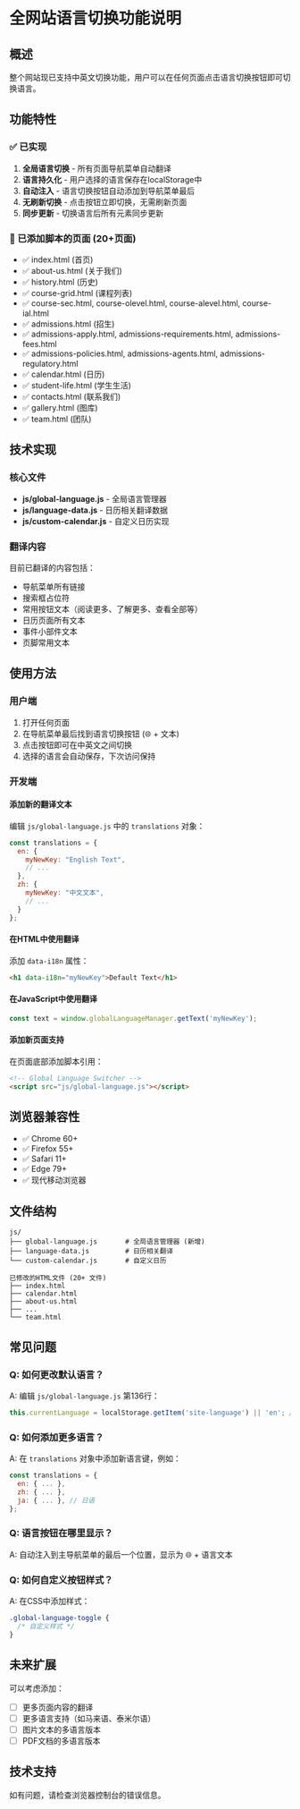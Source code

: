 # 全网站语言切换功能说明

## 概述
整个网站现已支持中英文切换功能，用户可以在任何页面点击语言切换按钮即可切换语言。

## 功能特性

### ✅ 已实现
1. **全局语言切换** - 所有页面导航菜单自动翻译
2. **语言持久化** - 用户选择的语言保存在localStorage中
3. **自动注入** - 语言切换按钮自动添加到导航菜单最后
4. **无刷新切换** - 点击按钮立即切换，无需刷新页面
5. **同步更新** - 切换语言后所有元素同步更新

### 📄 已添加脚本的页面 (20+页面)
- ✅ index.html (首页)
- ✅ about-us.html (关于我们)
- ✅ history.html (历史)
- ✅ course-grid.html (课程列表)
- ✅ course-sec.html, course-olevel.html, course-alevel.html, course-ial.html
- ✅ admissions.html (招生)
- ✅ admissions-apply.html, admissions-requirements.html, admissions-fees.html
- ✅ admissions-policies.html, admissions-agents.html, admissions-regulatory.html
- ✅ calendar.html (日历)
- ✅ student-life.html (学生生活)
- ✅ contacts.html (联系我们)
- ✅ gallery.html (图库)
- ✅ team.html (团队)

## 技术实现

### 核心文件
- **js/global-language.js** - 全局语言管理器
- **js/language-data.js** - 日历相关翻译数据
- **js/custom-calendar.js** - 自定义日历实现

### 翻译内容
目前已翻译的内容包括：
- 导航菜单所有链接
- 搜索框占位符
- 常用按钮文本（阅读更多、了解更多、查看全部等）
- 日历页面所有文本
- 事件小部件文本
- 页脚常用文本

## 使用方法

### 用户端
1. 打开任何页面
2. 在导航菜单最后找到语言切换按钮 (🌐 + 文本)
3. 点击按钮即可在中英文之间切换
4. 选择的语言会自动保存，下次访问保持

### 开发端

#### 添加新的翻译文本
编辑 `js/global-language.js` 中的 `translations` 对象：

```javascript
const translations = {
  en: {
    myNewKey: "English Text",
    // ...
  },
  zh: {
    myNewKey: "中文文本",
    // ...
  }
};
```

#### 在HTML中使用翻译
添加 `data-i18n` 属性：

```html
<h1 data-i18n="myNewKey">Default Text</h1>
```

#### 在JavaScript中使用翻译
```javascript
const text = window.globalLanguageManager.getText('myNewKey');
```

#### 添加新页面支持
在页面底部添加脚本引用：

```html
<!-- Global Language Switcher -->
<script src="js/global-language.js"></script>
```

## 浏览器兼容性
- ✅ Chrome 60+
- ✅ Firefox 55+
- ✅ Safari 11+
- ✅ Edge 79+
- ✅ 现代移动浏览器

## 文件结构
```
js/
├── global-language.js       # 全局语言管理器 (新增)
├── language-data.js         # 日历相关翻译
└── custom-calendar.js       # 自定义日历

已修改的HTML文件 (20+ 文件)
├── index.html
├── calendar.html
├── about-us.html
├── ...
└── team.html
```

## 常见问题

### Q: 如何更改默认语言？
A: 编辑 `js/global-language.js` 第136行：
```javascript
this.currentLanguage = localStorage.getItem('site-language') || 'en'; // 改为 'zh'
```

### Q: 如何添加更多语言？
A: 在 `translations` 对象中添加新语言键，例如：
```javascript
const translations = {
  en: { ... },
  zh: { ... },
  ja: { ... }, // 日语
};
```

### Q: 语言按钮在哪里显示？
A: 自动注入到主导航菜单的最后一个位置，显示为 🌐 + 语言文本

### Q: 如何自定义按钮样式？
A: 在CSS中添加样式：
```css
.global-language-toggle {
  /* 自定义样式 */
}
```

## 未来扩展
可以考虑添加：
- [ ] 更多页面内容的翻译
- [ ] 更多语言支持（如马来语、泰米尔语）
- [ ] 图片文本的多语言版本
- [ ] PDF文档的多语言版本

## 技术支持
如有问题，请检查浏览器控制台的错误信息。

